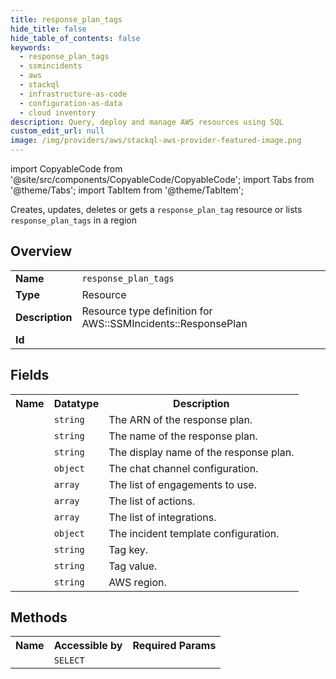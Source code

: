 ```yaml
---
title: response_plan_tags
hide_title: false
hide_table_of_contents: false
keywords:
  - response_plan_tags
  - ssmincidents
  - aws
  - stackql
  - infrastructure-as-code
  - configuration-as-data
  - cloud inventory
description: Query, deploy and manage AWS resources using SQL
custom_edit_url: null
image: /img/providers/aws/stackql-aws-provider-featured-image.png
---
```


import CopyableCode from '@site/src/components/CopyableCode/CopyableCode';
import Tabs from '@theme/Tabs';
import TabItem from '@theme/TabItem';

Creates, updates, deletes or gets a <code>response_plan_tag</code> resource or lists <code>response_plan_tags</code> in a region

## Overview
<table><tbody>
<tr><td><b>Name</b></td><td><code>response_plan_tags</code></td></tr>
<tr><td><b>Type</b></td><td>Resource</td></tr>
<tr><td><b>Description</b></td><td>Resource type definition for AWS::SSMIncidents::ResponsePlan</td></tr>
<tr><td><b>Id</b></td><td><CopyableCode code="aws.ssmincidents.response_plan_tags" /></td></tr>
</tbody></table>

## Fields
<table><tbody><tr><th>Name</th><th>Datatype</th><th>Description</th></tr><tr><td><CopyableCode code="arn" /></td><td><code>string</code></td><td>The ARN of the response plan.</td></tr>
<tr><td><CopyableCode code="name" /></td><td><code>string</code></td><td>The name of the response plan.</td></tr>
<tr><td><CopyableCode code="display_name" /></td><td><code>string</code></td><td>The display name of the response plan.</td></tr>
<tr><td><CopyableCode code="chat_channel" /></td><td><code>object</code></td><td>The chat channel configuration.</td></tr>
<tr><td><CopyableCode code="engagements" /></td><td><code>array</code></td><td>The list of engagements to use.</td></tr>
<tr><td><CopyableCode code="actions" /></td><td><code>array</code></td><td>The list of actions.</td></tr>
<tr><td><CopyableCode code="integrations" /></td><td><code>array</code></td><td>The list of integrations.</td></tr>
<tr><td><CopyableCode code="incident_template" /></td><td><code>object</code></td><td>The incident template configuration.</td></tr>
<tr><td><CopyableCode code="tag_key" /></td><td><code>string</code></td><td>Tag key.</td></tr>
<tr><td><CopyableCode code="tag_value" /></td><td><code>string</code></td><td>Tag value.</td></tr>
<tr><td><CopyableCode code="region" /></td><td><code>string</code></td><td>AWS region.</td></tr>
</tbody></table>

## Methods

<table><tbody>
  <tr>
    <th>Name</th>
    <th>Accessible by</th>
    <th>Required Params</th>
  </tr>
  <tr>
    <td><CopyableCode code="view" /></td>
    <td><code>SELECT</code></td>
    <td><CopyableCode code="region" /></td>
  </tr>
</tbody></table>








